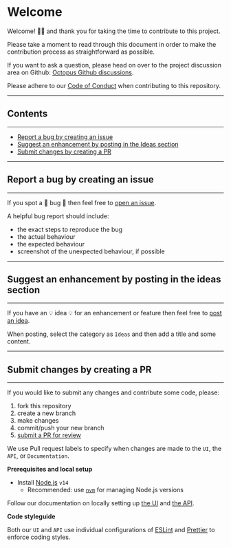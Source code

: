# Welcome

Welcome! :tada::sparkles: and thank you for taking the time to contribute to this project.

Please take a moment to read through this document in order to make the contribution process as straightforward as possible.

If you want to ask a question, please head on over to the project discussion area on Github: [Octopus Github discussions](https://github.com/JiscSD/octopus/discussions).

Please adhere to our [Code of Conduct](CODE-OF-CONDUCT.md) when contributing to this repository.

---

## Contents

---

-   [Report a bug by creating an issue](#report-a-bug-by-creating-an-issue)
-   [Suggest an enhancement by posting in the Ideas section](#suggest-an-enhancement-by-posting-in-the-ideas-section)
-   [Submit changes by creating a PR](#submit-changes-by-creating-a-pr)

---

## Report a bug by creating an issue

---

If you spot a :bug: bug :bug: then feel free to [open an issue](https://github.com/JiscSD/octopus/issues).

A helpful bug report should include:

-   the exact steps to reproduce the bug
-   the actual behaviour
-   the expected behaviour
-   screenshot of the unexpected behaviour, if possible

---

## Suggest an enhancement by posting in the ideas section

---

If you have an :bulb: idea :bulb: for an enhancement or feature then feel free to [post an idea](https://github.com/JiscSD/octopus/discussions/categories/ideas).

When posting, select the category as `Ideas` and then add a title and some content.

---

## Submit changes by creating a PR

---

If you would like to submit any changes and contribute some code, please:

1. fork this repository
2. create a new branch
3. make changes
4. commit/push your new branch
5. [submit a PR for review](https://github.com/JiscSD/octopus/pulls)

We use Pull request labels to specify when changes are made to the `UI`, the `API`, or `Documentation`.

**Prerequisites and local setup**

-   Install [Node.js](https://github.com/nodejs/node) `v14`
    -   Recommended: use [`nvm`](https://github.com/nvm-sh/nvm) for managing Node.js versions

Follow our documentation on locally setting up [the UI](../ui/README.md#local-setup) and [the API](../api/README.md#local-setup).

**Code styleguide**

Both our `UI` and `API` use individual configurations of [ESLint](https://eslint.org) and [Prettier](https://prettier.io) to enforce coding styles.
